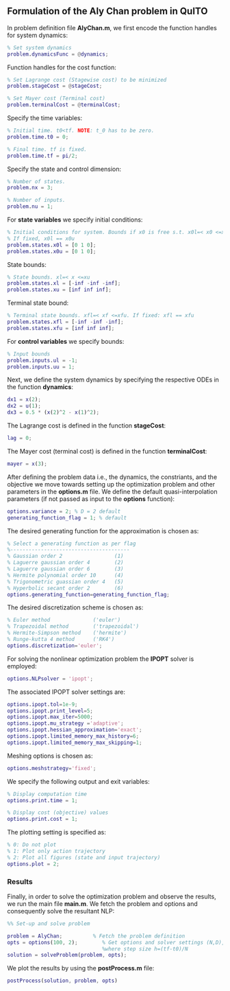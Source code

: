 ## Formulation of the Aly Chan problem in QuITO 
In problem definition file **AlyChan.m**, we first encode the function handles for system dynamics:
```matlab
% Set system dynamics
problem.dynamicsFunc = @dynamics;
```
Function handles for the cost function:
```matlab
% Set Lagrange cost (Stagewise cost) to be minimized
problem.stageCost = @stageCost;

% Set Mayer cost (Terminal cost)
problem.terminalCost = @terminalCost;
```
Specify the time variables:
```matlab
% Initial time. t0<tf. NOTE: t_0 has to be zero.
problem.time.t0 = 0; 

% Final time. tf is fixed.
problem.time.tf = pi/2;
```
Specify the state and control dimension:
```matlab
% Number of states.
problem.nx = 3;

% Number of inputs.
problem.nu = 1;
```
For **state variables** we specify initial conditions:
```matlab
% Initial conditions for system. Bounds if x0 is free s.t. x0l=< x0 <=x0u
% If fixed, x0l == x0u
problem.states.x0l = [0 1 0]; 
problem.states.x0u = [0 1 0];
```
State bounds:
```matlab
% State bounds. xl=< x <=xu
problem.states.xl = [-inf -inf -inf];
problem.states.xu = [inf inf inf];
```
Terminal state bound:
```matlab
% Terminal state bounds. xfl=< xf <=xfu. If fixed: xfl == xfu
problem.states.xfl = [-inf -inf -inf]; 
problem.states.xfu = [inf inf inf];
```
For **control variables** we specify bounds:
```matlab
% Input bounds
problem.inputs.ul = -1;
problem.inputs.uu = 1;
```
Next, we define the system dynamics by specifying the respective ODEs in the function **dynamics**:
```matlab
dx1 = x(2);
dx2 = u(1);
dx3 = 0.5 * (x(2)^2 - x(1)^2);
```
The Lagrange cost is defined in the function **stageCost**:
```matlab
lag = 0;
```
The Mayer cost (terminal cost) is defined in the function **terminalCost**:
```matlab
mayer = x(3);
```
After defining the problem data i.e., the dynamics, the constriants, and the objective we move towards setting up the optimization problem and other parameters in the **options.m** file. We define the default quasi-interpolation parameters (if not passed as input to the **options** function):
```matlab
options.variance = 2; % D = 2 default
generating_function_flag = 1; % default
```
The desired generating function for the approximation is chosen as: 
```matlab
% Select a generating function as per flag
%---------------------------------------
% Gaussian order 2                 (1)
% Laguerre gaussian order 4        (2) 
% Laguerre gaussian order 6        (3) 
% Hermite polynomial order 10      (4)
% Trigonometric guassian order 4   (5)
% Hyperbolic secant order 2        (6) 
options.generating_function=generating_function_flag;
```
The desired discretization scheme is chosen as:
```matlab
% Euler method              ('euler')
% Trapezoidal method        ('trapezoidal') 
% Hermite-Simpson method    ('hermite') 
% Runge-kutta 4 method      ('RK4')
options.discretization='euler';
```
For solving the nonlinear optimization problem the **IPOPT** solver is employed:
```matlab
options.NLPsolver = 'ipopt';
```
The associated IPOPT solver settings are:
```matlab
options.ipopt.tol=1e-9;
options.ipopt.print_level=5;
options.ipopt.max_iter=5000;
options.ipopt.mu_strategy ='adaptive';
options.ipopt.hessian_approximation='exact';
options.ipopt.limited_memory_max_history=6;
options.ipopt.limited_memory_max_skipping=1;
```
Meshing options is chosen as:
```matlab
options.meshstrategy='fixed';
```
We specify the following output and exit variables: 
```matlab
% Display computation time
options.print.time = 1;

% Display cost (objective) values
options.print.cost = 1;
```
The plotting setting is specified as:
```matlab
% 0: Do not plot
% 1: Plot only action trajectory
% 2: Plot all figures (state and input trajectory)
options.plot = 2;
```
### Results
Finally, in order to solve the optimization problem and observe the results, we run the main file **main.m**. We fetch the problem and options and consequently solve the resultant NLP:
```matlab
%% Set-up and solve problem

problem = AlyChan;          % Fetch the problem definition
opts = options(100, 2);        % Get options and solver settings (N,D),
                               %where step size h=(tf-t0)/N
solution = solveProblem(problem, opts);
```
We plot the results by using the **postProcess.m** file:
```matlab
postProcess(solution, problem, opts)
```


